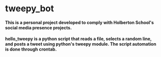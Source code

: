 # tweepy_bot

#### This is a personal project developed to comply with Holberton School's social media presence projects.

#### hello_tweepy is a python script that reads a file, selects a random line, and posts a tweet using python's tweepy module. The script automation is done through crontab.
